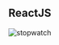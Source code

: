 ## ReactJS

![stopwatch](https://github.com/lucasrenandns/Stopwatch-ReactJS/assets/97764446/f5c44d0b-f101-469b-809d-a3080d5fe646)
